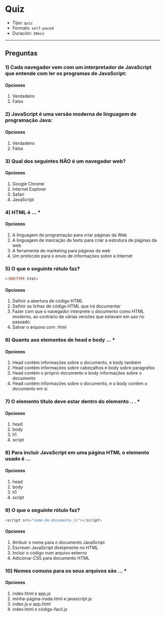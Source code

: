 # Quiz

- Tipo: `quiz`
- Formato: `self-paced`
- Duración: `30min`

***

## Preguntas

### 1) Cada navegador vem com um interpretador de JavaScript que entende com ler os programas de JavaScript:

#### Opciones

1. Verdadeiro
2. Falso

<solution style="display:none;">1</solution>

### 2) JavaScript é uma versão moderna de linguagem de programação Java:

#### Opciones

1. Verdadeiro
2. Falso

<solution style="display:none;">2</solution>

### 3) Qual dos seguintes NÃO é um navegador web?

#### Opciones

1. Google Chrome
2. Internet Explorer
3. Safari
4. JavaScript

<solution style="display:none;">4</solution>

### 4) HTML é ... *

#### Opciones

1. A linguagem de programação para criar páginas da Web
2. A linguagem de marcação de texto para criar a estrutura de páginas da web
3. A  ferramenta de marketing para páginas da web
4. Um protocolo para o envio de informações sobre a Internet

<solution style="display:none;">2</solution>

### 5) O que o seguinte rótulo faz?

```html
<!DOCTYPE html>
```

#### Opciones

1. Definir a abertura de código HTML
2. Definir as linhas de código HTML que irá documentar
3. Fazer com que o navegador interprete o documento como HTML moderno, ao
   contrário de várias versões que estavam em uso no passado.
4. Salvar o arquivo com .html

<solution style="display:none;">3</solution>

### 6) Quanto aos elementos de head e body ... *

#### Opciones

1. Head contém informações sobre o documento, e body também
2. Head contém informações sobre cabeçalhos e body sobre  parágrafos
3. Head contém o próprio documento e body informações sobre o documento
4. Head  contém informações sobre o documento, e o body contém o documento em si

<solution style="display:none;">4</solution>

### 7) O elemento título deve estar dentro do elemento .. . *

#### Opciones

1. head
2. body
3. h1
4. script

<solution style="display:none;">1</solution>

### 8) Para incluir JavaScript em uma página HTML o elemento  usado é …

#### Opciones

1. head
2. body
3. h1
4. script

<solution style="display:none;">4</solution>

### 9) O que o seguinte rótulo faz?

```js
<script src="nome-do-documento.js"></script>
```

#### Opciones

1. Atribuir o nome para o documento JavaScript
2. Escrever JavaScript diretamente no HTML
3. Incluir o código num arquivo externo
4. Adicionar CSS para documento HTML

<solution style="display:none;">3</solution>

### 10) Nomes comuns para os seus arquivos são ... *

#### Opciones

1. index.html e app.js
2. minha-página-irada.html e javascript.js
3. index.js e app.html
4. index.html e código-facil.js

<solution style="display:none;">1</solution>
